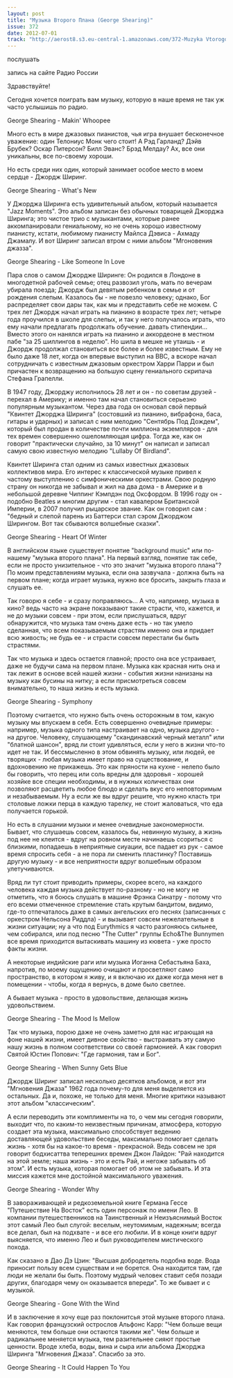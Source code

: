 ```yaml
---
layout: post
title: "Музыка Второго Плана (George Shearing)"
issue: 372
date: 2012-07-01
track: "http://aerost8.s3.eu-central-1.amazonaws.com/372-Muzyka Vtorogo Plana (George Shearing).mp3"
---
```


послушать

запись на сайте Радио России

Здравствуйте!

Сегодня хочется поиграть вам музыку, которую в наше время не так уж часто услышишь по радио.

George Shearing - Makin' Whoopee

Много есть в мире джазовых пианистов, чья игра внушает бесконечное уважение: один Телониус Монк чего стоит! А Рэд Гарланд? Дэйв Брубек? Оскар Питерсон? Билл Эванс? Брэд Мелдау? Ах, все они уникальны, все по-своему хороши.

Но есть среди них один, который занимает особое место в моем сердце - Джордж Ширинг.

George Shearing - What's New

У Джорджа Ширинга есть удивительный альбом, который называется "Jazz Moments". Это альбом записан без обычных товарищей Джорджа Ширинга; это чистое трио с музыкантами, которые ранее аккомпанировали гениальному, но не очень хорошо известному пианисту, кстати, любимому пианисту Майлса Дэвиса - Ахмаду Джамалу. И вот Ширинг записал втром с ними альбом "Мгоновения джазза".

George Shearing - Like Someone In Love

Пара слов о самом Джордже Ширинге: Он родился в Лондоне в многодетной рабочей семье; отец развозил уголь, мать по вечерам убирала поезда; Джордж был девятым ребенком в семье и от рождения слепым. Казалось бы - не повезло человеку; однако, Бог распределяет свои дары так, как мы и представить себе не можем. С трех лет Джордж начал играть на пианино в возрасте трех лет; четыре года проучился в школе для слепых, и так у него получалось играть, что ему начали предлагать продолжать обучение. давать стипендии... Вместо этого он нанялся играть на пианино и аккордеоне в местном пабе "за 25 шиллингов в неделю". Но шила в мешке не утаишь - и Джордж продолжал становиться все более и более известным. Ему не было даже 18 лет, когда он впервые выступил на BBC, а вскоре начал сотрудничать с известным джазовым оркестром Харри Парри и был причастен к возвращению на большую сцену гениального скрипача Стефана Грапелли.

В 1947 году, Джорджу исполнилось 28 лет и он - по советам друзей - перехал в Америку; и именно там начал становиться серьезно популярным музыкантом. Через два года он основал свой первый "Квинтет Джорджа Ширинга" (состовший из пианино, вибрафона, баса, гитары и ударных) и записал с ним мелодию "Сентябрь Под Дождем", который был продан в количестве почти миллиона экземпляров - для тех времен совершенно ошеломляющая цифра. Тогда же, как он говорит "практически случайно, за 10 минут" он написал и записал самую свою известную мелодию "Lullaby Of Birdland".

Квинтет Ширинга стал одним из самых известных джазовых коллективов мира. Его интерес к классической музыке привел к частому выступлению с симфоническими оркестрами. Свою родную страну он никогда не забывал и жил на два дома - в Америке и в небольшой деревне Чиппинг Кэмпдэн под Оксфордом. В 1996 году он - подобно Beatles и многим другим - стал кавалером Британской Империи, в 2007 получил рыцарское звание. Как он говорил сам : "бедный и слепой парень из Баттерси стал сэром Джорджом Ширингом. Вот так сбываются волшебные сказки".

George Shearing - Heart Of Winter

В английском языке существует понятие "background music" или по-нашему "музыка второго плана". На первый взгляд, понятие так себе, если не просто унизительное - что это значит "музыка второго плана"? По моим представлениям музыка, если она зазвучала - должна быть на первом плане; когда играет музыка, нужно все бросить, закрыть глаза и слушать ее.

Так говорю я себе - и сразу поправляюсь... А что, например, музыка в кино? ведь часто на экране показывают такие страсти, что, кажется, и не до музыки совсем - при этом, если прислушаться, вдруг обнаружится, что музыка там очень даже есть - но так умело сделанная, что всем показываемым страстям именно она и придает всю живость; не будь ее - и страсти совсем перестали бы быть страстями.

Так что музыка и здесь остается главной; просто она все устраивает, даже не будучи сама на первом плане. Музыка как красная нить она и так лежит в основе всей нашей жизни - события жизни нанизаны на музыку как бусины на нитку; а если присмотреться совсем внимательно, то наша жизнь и есть музыка.

George Shearing - Symphony

Поэтому считается, что нужно быть очень осторожным в том, какую музыку мы впускаем в себя. Есть совершенно очевидные примеры: например, музыка одного типа настраивает на одно, музыка другого - на другое. Человеку, слушающему "скандинавский черный металл" или "блатной шансон", вряд ли стоит удивляться, если у него в жизни что-то идет не так. И бессмысленно в этом обвинять музыку, или людей, ее творящих - любая музыка имеет право на существование, и вдохновению не прикажешь. Это как пряности на кухне - нелепо было бы говорить, что перец или соль вредны для здоровья - хорошей хозяйке все специи необходимы, и в нужных количествах они позволяют расцветить любое блюдо и сделать вкус его неповторимым и незабываемым. Ну а если же вы вдруг решите, что нужно класть три столовые ложки перца в каждую тарелку, не стоит жаловаться, что еда получается горькой.

Но есть в слушании музыки и менее очевидные закономерности. Бывает, что слушаешь совсем, казалось бы, невинную музыку, а жизнь под нее не клеится - вдруг на ровном месте начинаешь ссориться с близкими, попадаешь в неприятные сиуации, все падает из рук - самое время спросить себя - а не пора ли сменить пластинку? Поставишь другую музыку - и все неприятности вдруг волшебным образом улетучиваются.

Вряд ли тут стоит приводить примеры, скорее всего, на каждого человека каждая музыка действует по-разному - но не могу не отметить, что я боюсь слушать в машине Фрэнка Синатру - потому что его всеми отмеченное стремление стать крутым бандитом, видимо, где-то отпечаталось даже в самых ангельских его песнях (записанных с оркестром Нельсона Риддла) - и вызывает совсем нежелательные в жизни ситуации; ну а что под Eurythmics я часто разгоняюсь сильнее, чем собирался, или под песню "The Cutter" группы Echo&The Bunnymen все время приходится вытаскивать машину из кювета - уже просто факты жизни.

А некоторые индийские раги или музыка Иоганна Себастьяна Баха, напротив, по моему ощущению очищают и просветляют само пространство, в котором я живу, и я включаю их даже когда меня нет в помещении - чтобы, когда я вернусь, в доме было светлее.

А бывает музыка - просто в удовольствие, делающая жизнь удовольствием.

George Shearing - The Mood Is Mellow

Так что музыка, порою даже не очень заметно для нас играющая на фоне нашей жизни, имеет дивное свойство - выстраивать эту самую нашу жизнь в полном соответствии со своей гармонией. А как говорил Святой Юстин Попович: "Где гармония, там и Бог".

George Shearing - When Sunny Gets Blue

Джордж Ширинг записал несколько десятков альбомов, и вот эти "Мгновения Джаза" 1962 года почему-то для меня выделяется из остальных. Да и, похоже, не только для меня. Многие критики называют этот альбом "классическим".

А если переводить эти комплименты на то, о чем мы сегодня говорили, выходит что, по каким-то неизвестным причинам, атмосфера, которую создает эта музыка, максимально способствует ведению доставляющей удовольствие беседы, максимально помогает сделать жизнь - хотя бы на какое-то время - прекрасной. Ведь совсем не зря говорит бодхисаттва теперешних времен Джон Лайдон: "Рай находится на этой земле; наша жизнь - это и есть Рай, и негоже забывать об этом". И есть музыка, которая помогает об этом не забывать. И эта миссия кажется мне достойной максимального уважения.

George Shearing - Wonder Why

В завораживающей и редкоземельной книге Германа Гессе "Путешествие На Восток" есть один персонаж по имени Лео. В компании путешественников на Таинственный и Неизъяснимый Восток этот самый Лео был слугой: веселым, неутомимым, надежным; всегда все делал, был на подхвате - и все его любили. И в конце книги вдруг выясняется, что именно Лео и был руководителем мистического похода.

Как сказано в Дао Дэ Цзин: "Высшая добродетель подобна воде. Вода приносит пользу всем существам и не борется. Она находится там, где люди не желали бы быть. Поэтому мудрый человек ставит себя позади других, благодаря чему он оказывается впереди". То же бывает и с музыкой.

George Shearing - Gone With the Wind

И в заключение я хочу еще раз поклонитсья этой музыке второго плана. Как говорил французский острослов Альфонс Карр: "Чем больше вещи меняются, тем больше они остаются такими же". Чем больше и радикальнее меняется музыка, тем разительнее сияют простые ценности. Вроде хлеба, воды, вина и сыра или альбома Джорджа Ширинга "Мгновения Джаза". Спасибо за это.

George Shearing - It Could Happen To You
